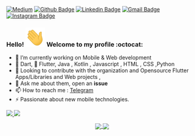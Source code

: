 [![Medium](https://img.shields.io/badge/Medium-black?style=for-the-badge&logo=Medium)](https://medium.com/@rohitsangwan647)
[![Github Badge](https://img.shields.io/badge/-Github-000?style=for-the-badge&logo=Github&logoColor=white&link=https://github.com/lucasgdb)](https://github.com/rohitsangwan01)
[![Linkedin Badge](https://img.shields.io/badge/-LinkedIn-blue?style=for-the-badge&logo=Linkedin&logoColor=white&link=https://www.linkedin.com/in/rebeccamanzi/)](https://www.linkedin.com/in/rohit-sangwan-5282761b3)
[![Gmail Badge](https://img.shields.io/badge/-Gmail-c14438?style=for-the-badge&logo=Gmail&logoColor=white&link=mailto:rebeccamanzi@gmail.com)](mailto:rohitsangwan647@gmail.com)
[![Instagram Badge](https://img.shields.io/badge/-Instagram-C13584?style=for-the-badge&labelColor=C13584&logo=instagram&logoColor=white&link=https://www.instagram.com/codepwr/)](https://www.instagram.com/rohit.sangwan01/)

### Hello! <img style="margin: 0 auto" src="https://github.com/ABSphreak/ABSphreak/blob/master/gifs/Hi.gif" height="50"> Welcome to my profile :octocat:

- 🔭 I’m currently working on Mobile & Web development
- 🌱 Dart, 💙 Flutter, Java , Kotlin , Javascript , HTML , CSS ,Python
- 👯 Looking to contribute with the organization and Opensource Flutter Apps/Libraries and Web projects ,
- 💬 Ask me about them, open an **issue**
- 📫 How to reach me : [Telegram](https://t.me/rohitsangwan01)
- ⚡ Passionate about new mobile technologies.

</p>

<div>
  <a href="https://github.com/rohitsangwan01">
  <img height="180em" src="https://github-readme-stats.vercel.app/api?username=rohitsangwan01&count_private=true&theme=cobalt&show_icons=true"/>
  <img height="180em" src="https://github-readme-stats.vercel.app/api/top-langs/?username=rohitsangwan01&layout=compact&langs_count=7&theme=cobalt"/>
</div>


<p align="center">
  <img align="center" src="https://github-readme-stats.vercel.app/api?username=rohitsangwan01&count_private=true&show_icons=true&hide_border=true" />
  <img align="center" src="https://github-readme-stats.vercel.app/api/top-langs/?username=rohitsangwan01&count_private=true&show_icons=true&hide_border=true" />
</p>
</br>
</br>
